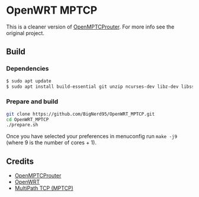 # OpenWRT MPTCP

This is a cleaner version of [OpenMPTCProuter](https://github.com/ysurac/openmptcprouter).
For more info see the original project.



## Build

### Dependencies

```sh
$ sudo apt update
$ sudo apt install build-essential git unzip ncurses-dev libz-dev libssl-dev python subversion gettext gawk wget curl rsync perl
```

### Prepare and build

```sh
git clone https://github.com/BigNerd95/OpenWRT_MPTCP.git
cd OpenWRT_MPTCP
./prepare.sh
```

Once you have selected your preferences in menuconfig run `make -j9` (where 9 is the number of cores + 1).

## Credits

* [OpenMPTCProuter](https://github.com/ysurac/openmptcprouter)
* [OpenWRT](https://openwrt.org)
* [MultiPath TCP (MPTCP)](https://multipath-tcp.org)
